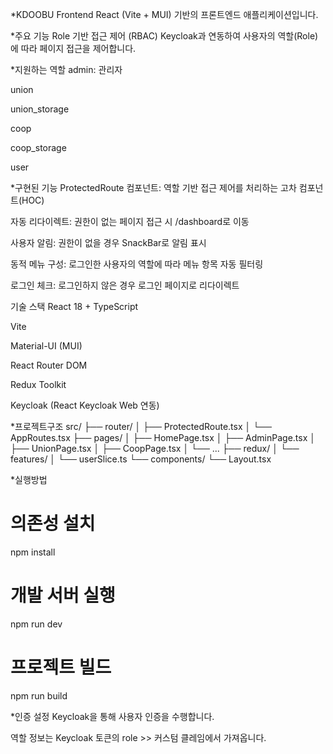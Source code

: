 *KDOOBU Frontend
React (Vite + MUI) 기반의 프론트엔드 애플리케이션입니다.

*주요 기능
Role 기반 접근 제어 (RBAC)
Keycloak과 연동하여 사용자의 역할(Role)에 따라 페이지 접근을 제어합니다.

*지원하는 역할
admin: 관리자

union

union_storage

coop

coop_storage

user

*구현된 기능
ProtectedRoute 컴포넌트: 역할 기반 접근 제어를 처리하는 고차 컴포넌트(HOC)

자동 리다이렉트: 권한이 없는 페이지 접근 시 /dashboard로 이동

사용자 알림: 권한이 없을 경우 SnackBar로 알림 표시

동적 메뉴 구성: 로그인한 사용자의 역할에 따라 메뉴 항목 자동 필터링

로그인 체크: 로그인하지 않은 경우 로그인 페이지로 리다이렉트

기술 스택
React 18 + TypeScript

Vite

Material-UI (MUI)

React Router DOM

Redux Toolkit

Keycloak (React Keycloak Web 연동)

*프로젝트구조
src/
├── router/
│   ├── ProtectedRoute.tsx
│   └── AppRoutes.tsx
├── pages/
│   ├── HomePage.tsx
│   ├── AdminPage.tsx
│   ├── UnionPage.tsx
│   ├── CoopPage.tsx
│   └── ...
├── redux/
│   └── features/
│       └── userSlice.ts
└── components/
    └── Layout.tsx

*실행방법

# 의존성 설치
npm install

# 개발 서버 실행
npm run dev

# 프로젝트 빌드
npm run build


*인증 설정
Keycloak을 통해 사용자 인증을 수행합니다.

역할 정보는 Keycloak 토큰의 role >> 커스텀 클레임에서 가져옵니다.